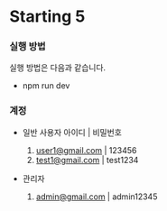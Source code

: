 # Starting 5

### 실행 방법

실행 방법은 다음과 같습니다.

- npm run dev

### 계정

- 일반 사용자
  아이디 | 비밀번호

  1. user1@gmail.com | 123456
  2. test1@gmail.com | test1234

- 관리자
  1. admin@gmail.com | admin12345

###
